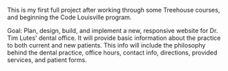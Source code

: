 This is my first full project after working through some Treehouse courses, and beginning the Code Louisville program. 

Goal: Plan, design, build, and implement a new, responsive website for Dr. Tim Lutes' dental office. It will provide basic information about the practice to both current and new patients. This info will include the philosophy behind the dental practice, office hours, contact info, directions, provided services, and patient forms. 